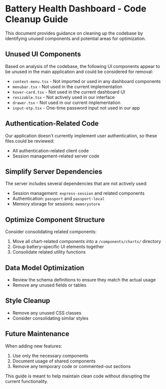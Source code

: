 # Battery Health Dashboard - Code Cleanup Guide

This document provides guidance on cleaning up the codebase by identifying unused components and potential areas for optimization.

## Unused UI Components

Based on analysis of the codebase, the following UI components appear to be unused in the main application and could be considered for removal:

- `context-menu.tsx` - Not imported or used in any dashboard components
- `menubar.tsx` - Not used in the current implementation
- `hover-card.tsx` - Not used in the current dashboard UI
- `resizable.tsx` - Not actively used in our interface
- `drawer.tsx` - Not used in our current implementation
- `input-otp.tsx` - One-time password input not used in our app

## Authentication-Related Code

Our application doesn't currently implement user authentication, so these files could be reviewed:

- All authentication-related client code
- Session management-related server code

## Simplify Server Dependencies

The server includes several dependencies that are not actively used:

- Session management: `express-session` and related components
- Authentication: `passport` and `passport-local`
- Memory storage for sessions: `memorystore`

## Optimize Component Structure

Consider consolidating related components:

1. Move all chart-related components into a `/components/charts/` directory
2. Group battery-specific UI elements together
3. Consolidate related utility functions

## Data Model Optimization

- Review the schema definitions to ensure they match the actual usage
- Remove any unused fields or tables

## Style Cleanup

- Remove any unused CSS classes
- Consider consolidating similar styles

## Future Maintenance

When adding new features:
1. Use only the necessary components
2. Document usage of shared components
3. Remove any temporary code or commented-out sections

This guide is meant to help maintain clean code without disrupting the current functionality.
